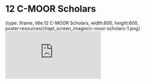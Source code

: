 # 12 C-MOOR Scholars
 
{type: iframe, title:12 C-MOOR Scholars, width:800, height:600, poster:resources/chapt_screen_images/c-moor-scholars-1.png}
![](https://vgaysin1.github.io/CURE-MicrobialMysteries-test/c-moor-scholars-1.html)
 

 
